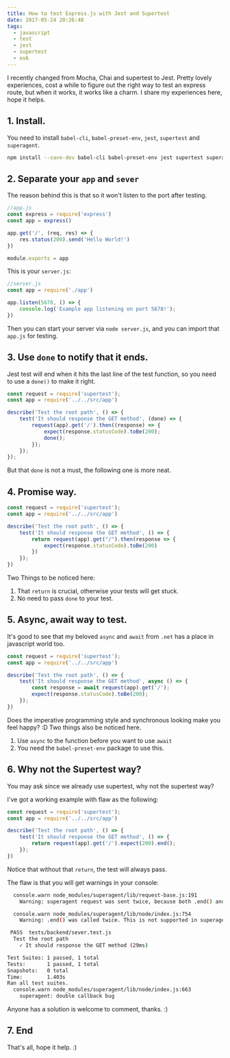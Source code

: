 ```yaml
---
title: How to test Express.js with Jest and Supertest
date: 2017-05-24 20:26:48
tags:
  - javascript
  - test
  - jest
  - supertest
  - es6
---
```


I recently changed from Mocha, Chai and supertest to Jest. Pretty lovely experiences, cost a while to figure out the right way to test an express route, but when it works, it works like a charm. I share my experiences here, hope it helps.

<!--more-->

## 1. Install.
You need to install `babel-cli`, `babel-preset-env`, `jest`, `supertest` and `superagent`.
```bash
npm install --save-dev babel-cli babel-preset-env jest supertest superagent
```

## 2. Separate your `app` and `sever`
The reason behind this is that so it won't listen to the port after testing.

```javascript
//app.js
const express = require('express')
const app = express()

app.get('/', (req, res) => {
    res.status(200).send('Hello World!')
})

module.exports = app
```

This is your `server.js`:

```javascript
//server.js
const app = require('./app')

app.listen(5678, () => {
    console.log('Example app listening on port 5678!');
})
```

Then you can start your server via `node server.js`, and you can import that `app.js` for testing.

## 3. Use `done` to notify that it ends.
Jest test will end when it hits the last line of the test function, so you need to use a `done()` to make it right.

```javascript
const request = require('supertest');
const app = require('../../src/app')

describe('Test the root path', () => {
    test('It should response the GET method', (done) => {
        request(app).get('/').then((response) => {
            expect(response.statusCode).toBe(200);
            done();
        });
    });
});
```

But that `done` is not a must, the following one is more neat.


## 4. Promise way.

```javascript
const request = require('supertest');
const app = require('../../src/app')

describe('Test the root path', () => {
    test('It should response the GET method', () => {
        return request(app).get("/").then(response => {
            expect(response.statusCode).toBe(200)
        })
    });
})
```

Two Things to be noticed here:
1. That `return` is crucial, otherwise your tests will get stuck.
2. No need to pass `done` to your test.

## 5. Async, await way to test.
It's good to see that my beloved `async` and `await` from `.net` has a place in javascript world too.

```javascript
const request = require('supertest');
const app = require('../../src/app')

describe('Test the root path', () => {
    test('It should response the GET method', async () => {
        const response = await request(app).get('/');
        expect(response.statusCode).toBe(200);
    });
})
```

Does the imperative programming style and synchronous looking make you feel happy? :D Two things also be noticed here.

1. Use `async` to the function before you want to use `await`
2. You need the `babel-preset-env` package to use this.

## 6. Why not the Supertest way?
You may ask since we already use supertest, why not the supertest way?

I've got a working example with flaw as the following:

```javascript
const request = require('supertest');
const app = require('../../src/app')

describe('Test the root path', () => {
    test('It should response the GET method', () => {
        return request(app).get('/').expect(200).end();
    });
})
```

Notice that without that `return`, the test will always pass.

The flaw is that you will get warnings in your console:
```bash
  console.warn node_modules/superagent/lib/request-base.js:191
    Warning: superagent request was sent twice, because both .end() and .then() were called. Never call .end() if you use promises

  console.warn node_modules/superagent/lib/node/index.js:754
    Warning: .end() was called twice. This is not supported in superagent

 PASS  tests/backend/sever.test.js
  Test the root path
    ✓ It should response the GET method (29ms)

Test Suites: 1 passed, 1 total
Tests:       1 passed, 1 total
Snapshots:   0 total
Time:        1.403s
Ran all test suites.
  console.warn node_modules/superagent/lib/node/index.js:663
    superagent: double callback bug
```

Anyone has a solution is welcome to comment, thanks. :)

## 7. End
That's all, hope it help. :)